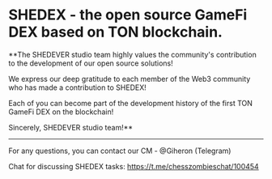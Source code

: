 # SHEDEX - the open source GameFi DEX based on TON blockchain.

**The SHEDEVER studio team highly values the community's contribution to the development of our open source solutions!

We express our deep gratitude to each member of the Web3 community who has made a contribution to SHEDEX!

Each of you can become part of the development history of the first TON GameFi DEX on the blockchain!

Sincerely, SHEDEVER studio team!**

---

For any questions, you can contact our CM - @Giheron (Telegram)

Chat for discussing SHEDEX tasks: https://t.me/chesszombieschat/100454

